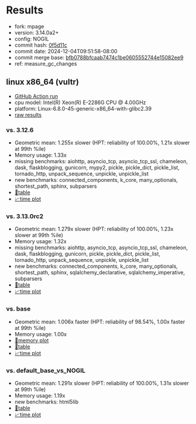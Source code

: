 # Results

- fork: mpage
- version: 3.14.0a2+
- config: NOGIL
- commit hash: [0f5d11c](https://github.com/mpage/cpython/commit/0f5d11c)
- commit date: 2024-12-04T09:51:58-08:00
- commit merge base: [bfb0788bfcaab7474c1be0605552744e15082ee9](https://github.com/mpage/cpython/commit/bfb0788bfcaab7474c1be0605552744e15082ee9)
- ref: measure_gc_changes

## linux x86_64 (vultr)

- [GitHub Action run](https://github.com/facebookexperimental/free-threading-benchmarking/actions/runs/12165505999)
- cpu model: Intel(R) Xeon(R) E-2286G CPU @ 4.00GHz
- platform: Linux-6.8.0-45-generic-x86_64-with-glibc2.39
- [raw results](bm-20241204-vultr-x86_64-mpage-measure_gc_changes-3.14.0a2%2B-0f5d11c.json)

### vs. 3.12.6

- Geometric mean: 1.255x slower (HPT: reliability of 100.00%, 1.21x slower at 99th %ile)
- Memory usage: 1.33x
- missing benchmarks: aiohttp, asyncio_tcp, asyncio_tcp_ssl, chameleon, dask, flaskblogging, gunicorn, mypy2, pickle, pickle_dict, pickle_list, tornado_http, unpack_sequence, unpickle, unpickle_list
- new benchmarks: connected_components, k_core, many_optionals, shortest_path, sphinx, subparsers
- [📄table](bm-20241204-vultr-x86_64-mpage-measure_gc_changes-3.14.0a2%2B-0f5d11c-vs-3.12.6.md)
- [📈time plot](bm-20241204-vultr-x86_64-mpage-measure_gc_changes-3.14.0a2%2B-0f5d11c-vs-3.12.6.svg)

### vs. 3.13.0rc2

- Geometric mean: 1.279x slower (HPT: reliability of 100.00%, 1.23x slower at 99th %ile)
- Memory usage: 1.32x
- missing benchmarks: aiohttp, asyncio_tcp, asyncio_tcp_ssl, chameleon, dask, flaskblogging, gunicorn, pickle, pickle_dict, pickle_list, tornado_http, unpack_sequence, unpickle, unpickle_list
- new benchmarks: connected_components, k_core, many_optionals, shortest_path, sphinx, sqlalchemy_declarative, sqlalchemy_imperative, subparsers
- [📄table](bm-20241204-vultr-x86_64-mpage-measure_gc_changes-3.14.0a2%2B-0f5d11c-vs-3.13.0rc2.md)
- [📈time plot](bm-20241204-vultr-x86_64-mpage-measure_gc_changes-3.14.0a2%2B-0f5d11c-vs-3.13.0rc2.svg)

### vs. base

- Geometric mean: 1.006x faster (HPT: reliability of 98.54%, 1.00x faster at 99th %ile)
- Memory usage: 1.00x
- [🧠memory plot](bm-20241204-vultr-x86_64-mpage-measure_gc_changes-3.14.0a2%2B-0f5d11c-vs-base-mem.svg)
- [📄table](bm-20241204-vultr-x86_64-mpage-measure_gc_changes-3.14.0a2%2B-0f5d11c-vs-base.md)
- [📈time plot](bm-20241204-vultr-x86_64-mpage-measure_gc_changes-3.14.0a2%2B-0f5d11c-vs-base.svg)

### vs. default_base_vs_NOGIL

- Geometric mean: 1.291x slower (HPT: reliability of 100.00%, 1.31x slower at 99th %ile)
- Memory usage: 1.19x
- new benchmarks: html5lib
- [📄table](bm-20241204-vultr-x86_64-mpage-measure_gc_changes-3.14.0a2%2B-0f5d11c-vs-default_base_vs_NOGIL.md)
- [📈time plot](bm-20241204-vultr-x86_64-mpage-measure_gc_changes-3.14.0a2%2B-0f5d11c-vs-default_base_vs_NOGIL.svg)


